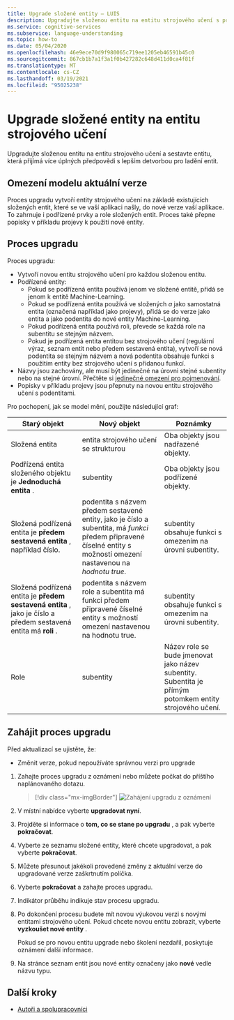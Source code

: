 ```yaml
---
title: Upgrade složené entity – LUIS
description: Upgradujte složenou entitu na entitu strojového učení s procesem upgradu na portálu LUIS.
ms.service: cognitive-services
ms.subservice: language-understanding
ms.topic: how-to
ms.date: 05/04/2020
ms.openlocfilehash: 46e9ece70d9f980065c719ee1205eb46591b45c0
ms.sourcegitcommit: 867cb1b7a1f3a1f0b427282c648d411d0ca4f81f
ms.translationtype: MT
ms.contentlocale: cs-CZ
ms.lasthandoff: 03/19/2021
ms.locfileid: "95025238"
---
```

# <a name="upgrade-composite-entity-to-machine-learning-entity"></a>Upgrade složené entity na entitu strojového učení

Upgradujte složenou entitu na entitu strojového učení a sestavte entitu, která přijímá více úplných předpovědi s lepším detvorbou pro ladění entit.

## <a name="current-version-model-restrictions"></a>Omezení modelu aktuální verze

Proces upgradu vytvoří entity strojového učení na základě existujících složených entit, které se ve vaší aplikaci našly, do nové verze vaší aplikace. To zahrnuje i podřízené prvky a role složených entit. Proces také přepne popisky v příkladu projevy k použití nové entity.

## <a name="upgrade-process"></a>Proces upgradu

Proces upgradu:
* Vytvoří novou entitu strojového učení pro každou složenou entitu.
* Podřízené entity:
    * Pokud se podřízená entita používá jenom ve složené entitě, přidá se jenom k entitě Machine-Learning.
    * Pokud se podřízená entita používá ve složených _a_ jako samostatná entita (označená například jako projevy), přidá se do verze jako entita a jako podentita do nové entity Machine-Learning.
    * Pokud podřízená entita používá roli, převede se každá role na subentitu se stejným názvem.
    * Pokud je podřízená entita entitou bez strojového učení (regulární výraz, seznam entit nebo předem sestavená entita), vytvoří se nová podentita se stejným názvem a nová podentita obsahuje funkci s použitím entity bez strojového učení s přidanou funkcí.
* Názvy jsou zachovány, ale musí být jedinečné na úrovni stejné subentity nebo na stejné úrovni. Přečtěte si [jedinečné omezení pro pojmenování](./luis-limits.md#name-uniqueness).
* Popisky v příkladu projevy jsou přepnuty na novou entitu strojového učení s podentitami.

Pro pochopení, jak se model mění, použijte následující graf:

|Starý objekt|Nový objekt|Poznámky|
|--|--|--|
|Složená entita|entita strojového učení se strukturou|Oba objekty jsou nadřazené objekty.|
|Podřízená entita složeného objektu je **Jednoduchá entita** .|subentity|Oba objekty jsou podřízené objekty.|
|Složená podřízená entita je **předem sestavená entita** , například číslo.|podentita s názvem předem sestavené entity, jako je číslo a subentita, má _funkci_ předem připravené číselné entity s možností omezení nastavenou na _hodnotu true_.|subentity obsahuje funkci s omezením na úrovni subentity.|
|Složená podřízená entita je **předem sestavená entita** , jako je číslo a předem sestavená entita má **roli** .|podentita s názvem role a subentita má funkci předem připravené číselné entity s možností omezení nastavenou na hodnotu true.|subentity obsahuje funkci s omezením na úrovni subentity.|
|Role|subentity|Název role se bude jmenovat jako název subentity. Subentita je přímým potomkem entity strojového učení.|

## <a name="begin-upgrade-process"></a>Zahájit proces upgradu

Před aktualizací se ujistěte, že:

* Změnit verze, pokud nepoužíváte správnou verzi pro upgrade


1. Zahajte proces upgradu z oznámení nebo můžete počkat do příštího naplánovaného dotazu.

    > [!div class="mx-imgBorder"]
    > ![Zahájení upgradu z oznámení](./media/update-composite-entity/notification-begin-update.png)

1. V místní nabídce vyberte **upgradovat nyní**.

1. Projděte si informace o **tom, co se stane po upgradu** , a pak vyberte **pokračovat**.

1. Vyberte ze seznamu složené entity, které chcete upgradovat, a pak vyberte **pokračovat**.

1. Můžete přesunout jakékoli provedené změny z aktuální verze do upgradované verze zaškrtnutím políčka.

1. Vyberte **pokračovat** a zahajte proces upgradu.

1. Indikátor průběhu indikuje stav procesu upgradu.

1. Po dokončení procesu budete mít novou výukovou verzi s novými entitami strojového učení. Pokud chcete novou entitu zobrazit, vyberte **vyzkoušet nové entity** .

    Pokud se pro novou entitu upgrade nebo školení nezdařil, poskytuje oznámení další informace.

1. Na stránce seznam entit jsou nové entity označeny jako **nové** vedle názvu typu.

## <a name="next-steps"></a>Další kroky

* [Autoři a spolupracovníci](luis-how-to-collaborate.md)